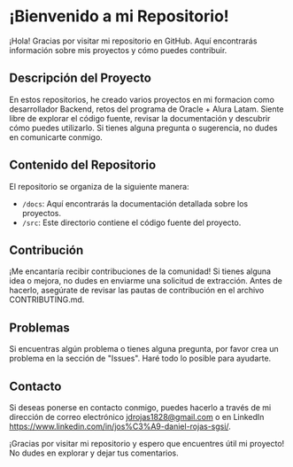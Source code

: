 # ¡Bienvenido a mi Repositorio!

¡Hola! Gracias por visitar mi repositorio en GitHub. Aquí encontrarás información sobre mis proyectos y cómo puedes contribuir.

## Descripción del Proyecto

En estos repositorios, he creado varios proyectos en mi formacion como desarrollador Backend, retos del programa de Oracle + Alura Latam. Siente libre de explorar el código fuente, revisar la documentación y descubrir cómo puedes utilizarlo. Si tienes alguna pregunta o sugerencia, no dudes en comunicarte conmigo.

## Contenido del Repositorio

El repositorio se organiza de la siguiente manera:

- `/docs`: Aquí encontrarás la documentación detallada sobre los proyectos.
- `/src`: Este directorio contiene el código fuente del proyecto.

## Contribución

¡Me encantaría recibir contribuciones de la comunidad! Si tienes alguna idea o mejora, no dudes en enviarme una solicitud de extracción. Antes de hacerlo, asegúrate de revisar las pautas de contribución en el archivo CONTRIBUTING.md.

## Problemas

Si encuentras algún problema o tienes alguna pregunta, por favor crea un problema en la sección de "Issues". Haré todo lo posible para ayudarte.

## Contacto

Si deseas ponerse en contacto conmigo, puedes hacerlo a través de mi dirección de correo electrónico jdrojas1828@gmail.com o en LinkedIn https://www.linkedin.com/in/jos%C3%A9-daniel-rojas-sgsi/.

¡Gracias por visitar mi repositorio y espero que encuentres útil mi proyecto! No dudes en explorar y dejar tus comentarios.



